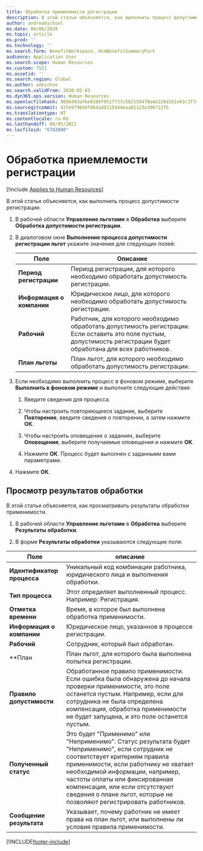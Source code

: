 ```yaml
---
title: Обработка приемлемости регистрации
description: В этой статье объясняется, как выполнить процесс допустимости регистрации.
author: andreabichsel
ms.date: 04/06/2020
ms.topic: article
ms.prod: ''
ms.technology: ''
ms.search.form: BenefitWorkspace, HcmBenefitSummaryPart
audience: Application User
ms.search.scope: Human Resources
ms.custom: 7521
ms.assetid: ''
ms.search.region: Global
ms.author: anbichse
ms.search.validFrom: 2020-02-03
ms.dyn365.ops.version: Human Resources
ms.openlocfilehash: 989b493af6e8386f9517737c582150470a4e226d161e63c3f7a6088dbd3df903
ms.sourcegitcommit: 42fe9790ddf0bdad911544deaa82123a396712fb
ms.translationtype: HT
ms.contentlocale: ru-RU
ms.lasthandoff: 08/05/2021
ms.locfileid: "6782080"
---
```

# <a name="process-enrollment-eligibility"></a>Обработка приемлемости регистрации

[!include [Applies to Human Resources](../includes/applies-to-hr.md)]

В этой статье объясняется, как выполнить процесс допустимости регистрации.

1. В рабочей области **Управление льготами** в **Обработка** выберите **Обработка допустимости регистрации**.

2. В диалоговом окне **Выполнение процесса допустимости регистрации льгот** укажите значения для следующих полей:

   | Поле | Описание |
   | --- | --- |
   | **Период регистрации** | Период регистрации, для которого необходимо обработать допустимость регистрации. |
   | **Информация о компании** | Юридическое лицо, для которого необходимо обработать допустимость регистрации. |
   | **Рабочий** | Работник, для которого необходимо обработать допустимость регистрации. Если оставить это поле пустым, допустимость регистрации будет обработана для всех работников. |
   | **План льготы** | План льгот, для которого необходимо обработать допустимость регистрации.

3. Если необходимо выполнить процесс в фоновом режиме, выберите **Выполнить в фоновом режиме** и выполните следующие действия:

   1. Введите сведения для процесса.

   2. Чтобы настроить повторяющееся задание, выберите **Повторение**, введите сведения о повторении, а затем нажмите **ОК**.

   3. Чтобы настроить оповещение о заданиях, выберите **Оповещения**, выберите получаемые оповещения и нажмите **ОК**.

   4. Нажмите **ОК**. Процесс будет выполнен с заданными вами параметрами.

4. Нажмите **ОК**.

## <a name="view-process-results"></a>Просмотр результатов обработки

В этой статье объясняется, как просматривать результаты обработки применимости.

1.  В рабочей области **Управление льготами** в **Обработка** выберите **Результаты обработки**.

2.  В форме **Результаты обработки** указываются следующие поля:

   | Поле | описание |
   | --- | --- |
   | **Идентификатор процесса** | Уникальный код комбинации работника, юридического лица и выполнения обработки. |
   | **Тип процесса** | Этот определяет выполненный процесс. Например: Регистрация. |
   | **Отметка времени** | Время, в которое был выполнена обработка применимости. |
   | **Информация о компании** | Юридическое лицо, указанное в процессе регистрации. |
   | **Рабочий** | Сотрудник, который был обработан. |
   | **План | План льгот, для которого была выполнена попытка регистрации. |
   | **Правило допустимости** | Обработанное правило применимости. Если ошибка была обнаружена до начала проверки применимости, это поле останется пустым. Например, если для сотрудника не была определена компенсация, обработка применимости не будет запущена, и это поле останется пустым. |
   | **Полученный статус** | Это будет "Применимо" или "Неприменимо". Статус результата будет "Неприменимо", если сотрудник не соответствует критериям правила применимости, если работнику не хватает необходимой информации, например, частоты оплаты или фиксированная компенсация, или если отсутствуют сведения о плане льгот, которые не позволяют регистрировать работников. |
   | **Сообщение результата** | Указывает, почему работник не имеет права на план льгот, или выполнены ли условия правила применимости. |



[!INCLUDE[footer-include](../includes/footer-banner.md)]